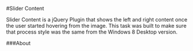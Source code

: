#Slider Content

Slider Content is a jQuery Plugin that shows the left and right content once the user started hovering from the image. This task was built to make sure that process style was the same from the Windows 8 Desktop version. 

###About

